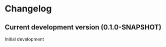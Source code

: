 # Changelog
<!--start:changelog-header-->
## Current development version (0.1.0-SNAPSHOT)<!--end:changelog-header-->

Initial development
